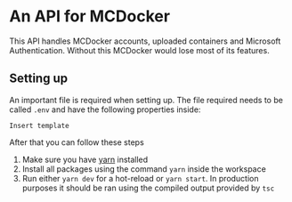 # An API for MCDocker
This API handles MCDocker accounts, uploaded containers and Microsoft Authentication. Without this MCDocker would lose most of its features.

## Setting up
An important file is required when setting up. The file required needs to be called `.env` and have the following properties inside:
```
Insert template
```
After that you can follow these steps
1. Make sure you have [yarn](https://www.npmjs.com/package/yarn) installed
2. Install all packages using the command `yarn` inside the workspace
3. Run either `yarn dev` for a hot-reload or `yarn start`. In production purposes it should be ran using the compiled output provided by `tsc`

